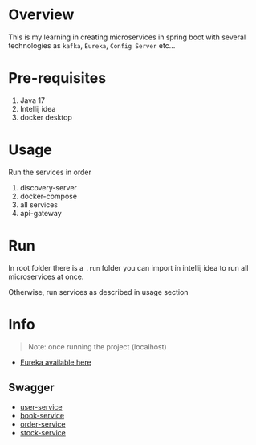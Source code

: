 # Overview
This is my learning in creating microservices in spring boot with several technologies as `kafka`, `Eureka`, `Config Server` etc...

# Pre-requisites
1. Java 17
2. Intellij idea
3. docker desktop

# Usage
Run the services in order
1. discovery-server
2. docker-compose
3. all services
4. api-gateway

# Run
In root folder there is a `.run` folder you can import in intellij idea to run all microservices at once.

Otherwise, run services as described in usage section

# Info
> Note: once running the project (localhost)

- [Eureka available here](http://localhost:8761/)

## Swagger

- [user-service](http://localhost:8081/swagger-ui/index.html)
- [book-service](http://localhost:8082/swagger-ui/index.html)
- [order-service](http://localhost:8084/swagger-ui/index.html)
- [stock-service](http://localhost:8083/swagger-ui/index.html)